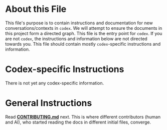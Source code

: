 # About this File

This file's purpose is to contain instructions and documentation for new conversations/contexts in `codex`.
We will attempt to ensure the documents in this project form a directed graph.
This file is the entry point for `codex`.
If you are not `codex`, the instructions and information below are not directed towards you.
This file should contain mostly `codex`-specific instructions and information.

# Codex-specific Instructions

There is not yet any codex-specific information. 

# General Instructions

Read **[CONTRIBUTING.md](CONTRIBUTING.md)** next.
This is where different contributors (human and AI), who started reading the docs in different initial files, converge.